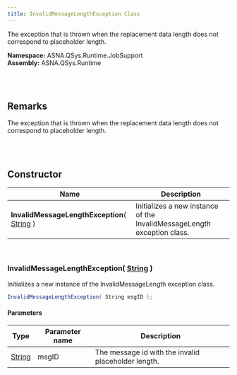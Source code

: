 ```yaml
---
title: InvalidMessageLengthException Class
---
```


The exception that is thrown when the replacement data length does not correspond to placeholder length.

**Namespace:** ASNA.QSys.Runtime.JobSupport <br/>
**Assembly:** ASNA.QSys.Runtime

<br>
<br>

## Remarks

The exception that is thrown when the replacement data length does not correspond to placeholder length.

[//]: # ($$TODO: Complete the Remarks section.)

<br>
<br>

## Constructor

| Name |  Description 
| --- | --- 
| **InvalidMessageLengthException**( [String](https://docs.microsoft.com/en-us/dotnet/api/system.string) ) | Initializes a new instance of the InvalidMessageLength exception class.

<br>

### InvalidMessageLengthException( [String](https://docs.microsoft.com/en-us/dotnet/api/system.string) )

Initializes a new instance of the InvalidMessageLength exception class.

```cs
InvalidMessageLengthException( String msgID );
```

#### Parameters

| Type | Parameter name | Description
| --- | --- | ---
| [String](https://docs.microsoft.com/en-us/dotnet/api/system.string) | msgID | The message id with the invalid placeholder length. 

<br>


<br>
<br>

